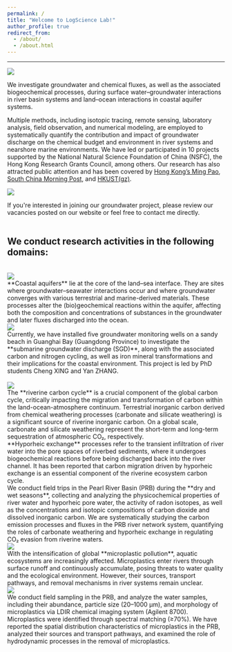 ```yaml
---
permalink: /
title: "Welcome to LogScience Lab!"
author_profile: true
redirect_from: 
  - /about/
  - /about.html
---
```


---

<img src='/images/group2.png' style='max-width: 800px; height: auto;'>

We investigate groundwater and chemical fluxes, as well as the associated biogeochemical processes, during surface water–groundwater interactions in river basin systems and land–ocean interactions in coastal aquifer systems.
<br/>

Multiple methods, including isotopic tracing, remote sensing, laboratory analysis, field observation, and numerical modeling, are employed to systematically quantify the contribution and impact of groundwater discharge on the chemical budget and environment in river systems and nearshore marine environments. We have led or participated in 10 projects supported by the National Natural Science Foundation of China (NSFC), the Hong Kong Research Grants Council, among others. Our research has also attracted public attention and has been covered by [Hong Kong’s Ming Pao](https://news.mingpao.com/pns/%E6%B8%AF%E8%81%9E/article/20231011/s00002/1696957135265), [South China Morning Post](https://www.scmp.com/news/hong-kong/health-environment/article/1996591/stem-red-tide-researchers-say-human-pollution), and [HKUST(gz)](https://mp.weixin.qq.com/s?__biz=MzkyMzQzMDg5Nw==&mid=2247511882&idx=1&sn=5527192032d61bb4129cdf5d4f3a6976&scene=21#wechat_redirect).

<img src='/images/field_trip_hongkai.png' style='max-width: 800px; height: auto;'>
<br/>

If you're interested in joining our groundwater project, please review our vacancies posted on our website or feel free to contact me directly.  
<br/>

We conduct research activities in the following domains:
------
<br/>
<img src='/images/research_topic1.png' style='max-width: 800px; height: auto;'>  
<br/>
**Coastal aquifers** lie at the core of the land–sea interface. They are sites where groundwater–seawater interactions occur and where groundwater converges with various terrestrial and marine-derived materials. These processes alter the (bio)geochemical reactions within the aquifer, affecting both the composition and concentrations of substances in the groundwater and later fluxes discharged into the ocean.  
<br/>
<img src='/images/site_sandy_beach.png' style='max-width: 800px; height: auto;'>  

<br/>
Currently, we have installed five groundwater monitoring wells on a sandy beach in Guanghai Bay (Guangdong Province) to investigate the **submarine groundwater discharge (SGD)**, along with the associated carbon and nitrogen cycling, as well as iron mineral transformations and their implications for the coastal environment. This project is led by PhD students Cheng XING and Yan ZHANG.
<br/>

<br/>
<img src='/images/research_topic2.png' style='max-width: 800px; height: auto;'>  

<br/>
The **riverine carbon cycle** is a crucial component of the global carbon cycle, critically impacting the migration and transformation of carbon within the land-ocean-atmosphere continuum. Terrestrial inorganic carbon derived from chemical weathering processes (carbonate and silicate weathering) is a significant source of riverine inorganic carbon. On a global scale, carbonate and silicate weathering represent the short-term and long-term sequestration of atmospheric CO₂, respectively.  

<br/>
**Hyporheic exchange** processes refer to the transient infiltration of river water into the pore spaces of riverbed sediments, where it undergoes biogeochemical reactions before being discharged back into the river channel. It has been reported that carbon migration driven by hyporheic exchange is an essential component of the riverine ecosystem carbon cycle.  

<br/>
We conduct field trips in the Pearl River Basin (PRB) during the **dry and wet seasons**, collecting and analyzing the physicochemical properties of river water and hyporheic pore water, the activity of radon isotopes, as well as the concentrations and isotopic compositions of carbon dioxide and dissolved inorganic carbon. We are systematically studying the carbon emission processes and fluxes in the PRB river network system, quantifying the roles of carbonate weathering and hyporheic exchange in regulating CO₂ evasion from riverine waters.  

<br/>
<img src='/images/prb_ch4.png' style='max-width: 800px; height: auto;'>  

<br/>
With the intensification of global **microplastic pollution**, aquatic ecosystems are increasingly affected. Microplastics enter rivers through surface runoff and continuously accumulate, posing threats to water quality and the ecological environment. However, their sources, transport pathways, and removal mechanisms in river systems remain unclear.  
 
<br/>
<img src='/images/prb_micro.png' style='max-width: 800px; height: auto;'>  

<br/>
We conduct field sampling in the PRB, and analyze the water samples, including their abundance, particle size (20–1000 μm), and morphology of microplastics via LDIR chemical imaging system (Agilent 8700). Microplastics were identified through spectral matching (≥70%). We have reported the spatial distribution characteristics of microplastics in the PRB, analyzed their sources and transport pathways, and examined the role of hydrodynamic processes in the removal of microplastics.
<br/>
